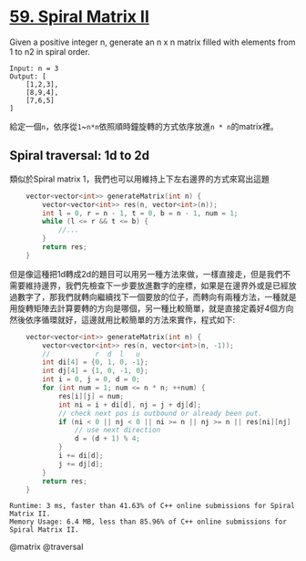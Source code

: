 # [59. Spiral Matrix II](https://leetcode.com/problems/spiral-matrix-ii/)

Given a positive integer n, generate an n x n matrix filled with elements from 1 to n2 in spiral order.

```
Input: n = 3
Output: [
    [1,2,3],
    [8,9,4],
    [7,6,5]
]
```

給定一個`n`，依序從`1`~`n*n`依照順時鐘旋轉的方式依序放進`n * n`的matrix裡。

## Spiral traversal: 1d to 2d
類似於Spiral matrix 1，我們也可以用維持上下左右邊界的方式來寫出這題

```cpp
    vector<vector<int>> generateMatrix(int n) {
        vector<vector<int>> res(n, vector<int>(n));
        int l = 0, r = n - 1, t = 0, b = n - 1, num = 1;
        while (l <= r && t <= b) {
            //...
        }
        return res;
    }
```

但是像這種把1d轉成2d的題目可以用另一種方法來做，一樣直接走，但是我們不需要維持邊界，我們先檢查下一步要放進數字的座標，如果是在邊界外或是已經放過數字了，那我們就轉向繼續找下一個要放的位子，而轉向有兩種方法，一種就是用旋轉矩陣去計算要轉的方向是哪個，另一種比較簡單，就是直接定義好4個方向然後依序循環就好，這邊就用比較簡單的方法來實作，程式如下:

```cpp
    vector<vector<int>> generateMatrix(int n) {
        vector<vector<int>> res(n, vector<int>(n, -1));
        //           r  d  l   u
        int di[4] = {0, 1, 0, -1};
        int dj[4] = {1, 0, -1, 0};
        int i = 0, j = 0, d = 0;
        for (int num = 1; num <= n * n; ++num) {
            res[i][j] = num;
            int ni = i + di[d], nj = j + dj[d];
            // check next pos is outbound or already been put.
            if (ni < 0 || nj < 0 || ni >= n || nj >= n || res[ni][nj] != -1) {
                // use next direction
                d = (d + 1) % 4;
            }
            i += di[d];
            j += dj[d];
        }
        return res;
    }
```

```
Runtime: 3 ms, faster than 41.63% of C++ online submissions for Spiral Matrix II.
Memory Usage: 6.4 MB, less than 85.96% of C++ online submissions for Spiral Matrix II.
```

@matrix @traversal
